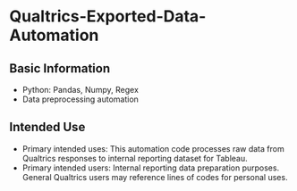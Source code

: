 # Qualtrics-Exported-Data-Automation
 
## Basic Information 
- Python: Pandas, Numpy, Regex
- Data preprocessing automation

## Intended Use
- Primary intended uses: This automation code processes raw data from Qualtrics responses to internal reporting dataset for Tableau.
- Primary intended users: Internal reporting data preparation purposes. General Qualtrics users may reference lines of codes for personal uses.
